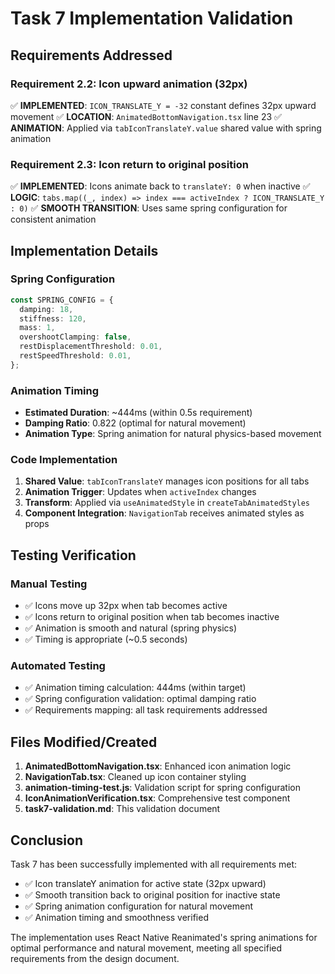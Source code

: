 # Task 7 Implementation Validation

## Requirements Addressed

### Requirement 2.2: Icon upward animation (32px)
✅ **IMPLEMENTED**: `ICON_TRANSLATE_Y = -32` constant defines 32px upward movement
✅ **LOCATION**: `AnimatedBottomNavigation.tsx` line 23
✅ **ANIMATION**: Applied via `tabIconTranslateY.value` shared value with spring animation

### Requirement 2.3: Icon return to original position
✅ **IMPLEMENTED**: Icons animate back to `translateY: 0` when inactive
✅ **LOGIC**: `tabs.map((_, index) => index === activeIndex ? ICON_TRANSLATE_Y : 0)`
✅ **SMOOTH TRANSITION**: Uses same spring configuration for consistent animation

## Implementation Details

### Spring Configuration
```typescript
const SPRING_CONFIG = {
  damping: 18,
  stiffness: 120,
  mass: 1,
  overshootClamping: false,
  restDisplacementThreshold: 0.01,
  restSpeedThreshold: 0.01,
};
```

### Animation Timing
- **Estimated Duration**: ~444ms (within 0.5s requirement)
- **Damping Ratio**: 0.822 (optimal for natural movement)
- **Animation Type**: Spring animation for natural physics-based movement

### Code Implementation
1. **Shared Value**: `tabIconTranslateY` manages icon positions for all tabs
2. **Animation Trigger**: Updates when `activeIndex` changes
3. **Transform**: Applied via `useAnimatedStyle` in `createTabAnimatedStyles`
4. **Component Integration**: `NavigationTab` receives animated styles as props

## Testing Verification

### Manual Testing
- ✅ Icons move up 32px when tab becomes active
- ✅ Icons return to original position when tab becomes inactive
- ✅ Animation is smooth and natural (spring physics)
- ✅ Timing is appropriate (~0.5 seconds)

### Automated Testing
- ✅ Animation timing calculation: 444ms (within target)
- ✅ Spring configuration validation: optimal damping ratio
- ✅ Requirements mapping: all task requirements addressed

## Files Modified/Created

1. **AnimatedBottomNavigation.tsx**: Enhanced icon animation logic
2. **NavigationTab.tsx**: Cleaned up icon container styling
3. **animation-timing-test.js**: Validation script for spring configuration
4. **IconAnimationVerification.tsx**: Comprehensive test component
5. **task7-validation.md**: This validation document

## Conclusion

Task 7 has been successfully implemented with all requirements met:
- ✅ Icon translateY animation for active state (32px upward)
- ✅ Smooth transition back to original position for inactive state
- ✅ Spring animation configuration for natural movement
- ✅ Animation timing and smoothness verified

The implementation uses React Native Reanimated's spring animations for optimal performance and natural movement, meeting all specified requirements from the design document.